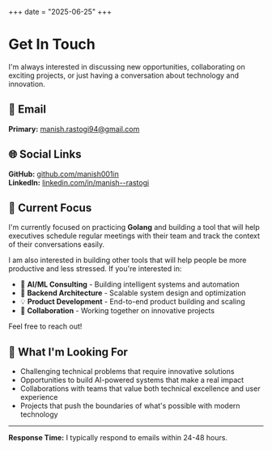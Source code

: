+++
date = "2025-06-25"
+++

# Get In Touch

I'm always interested in discussing new opportunities, collaborating on exciting projects, or just having a conversation about technology and innovation.

## 📧 Email

**Primary:** [manish.rastogi94@gmail.com](mailto:manish.rastogi94@gmail.com)

## 🌐 Social Links

**GitHub:** [github.com/manish001in](https://github.com/manish001in)  
**LinkedIn:** [linkedin.com/in/manish--rastogi](https://www.linkedin.com/in/manish--rastogi)

## 💼 Current Focus

I'm currently focused on practicing **Golang** and building a tool that will help executives schedule regular meetings with their team and track the context of their conversations easily. 

I am also interested in building other tools that will help people be more productive and less stressed. If you're interested in:

- 🤖 **AI/ML Consulting** - Building intelligent systems and automation
- 🚀 **Backend Architecture** - Scalable system design and optimization  
- 💡 **Product Development** - End-to-end product building and scaling
- 🤝 **Collaboration** - Working together on innovative projects

Feel free to reach out!

## 🎯 What I'm Looking For

- Challenging technical problems that require innovative solutions
- Opportunities to build AI-powered systems that make a real impact
- Collaborations with teams that value both technical excellence and user experience
- Projects that push the boundaries of what's possible with modern technology

---

**Response Time:** I typically respond to emails within 24-48 hours. 